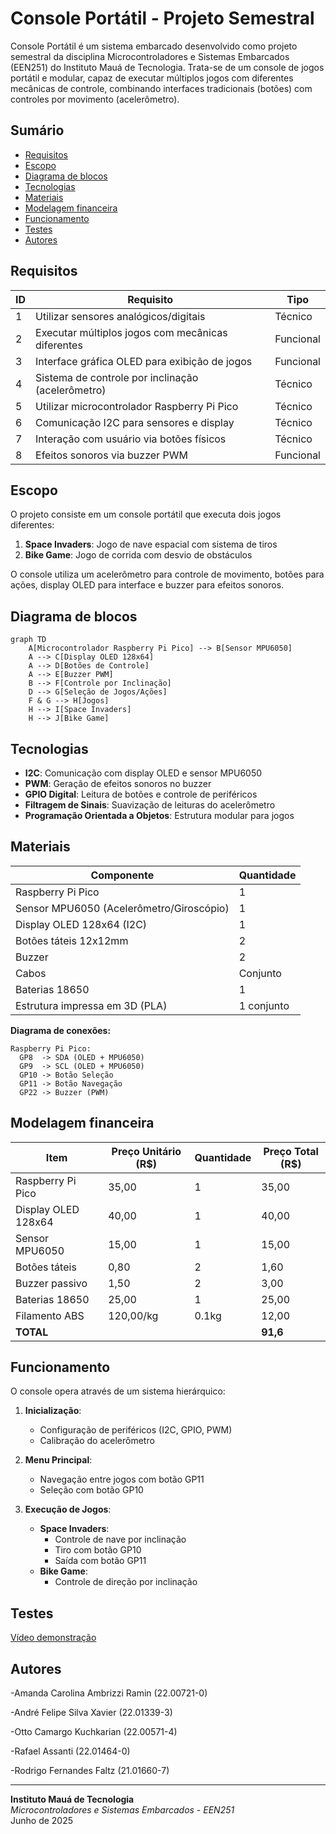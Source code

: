 # Console Portátil - Projeto Semestral  

Console Portátil é um sistema embarcado desenvolvido como projeto semestral da disciplina Microcontroladores e Sistemas Embarcados (EEN251) do Instituto Mauá de Tecnologia. Trata-se de um console de jogos portátil e modular, capaz de executar múltiplos jogos com diferentes mecânicas de controle, combinando interfaces tradicionais (botões) com controles por movimento (acelerômetro).

## Sumário
- [Requisitos](#requisitos)
- [Escopo](#escopo)
- [Diagrama de blocos](#diagrama-de-blocos)
- [Tecnologias](#tecnologias)
- [Materiais](#materiais)
- [Modelagem financeira](#modelagem-financeira)
- [Funcionamento](#funcionamento)
- [Testes](#testes)
- [Autores](#autores)

## Requisitos
| ID | Requisito | Tipo |
|----|-----------|------|
| 1  | Utilizar sensores analógicos/digitais | Técnico |
| 2  | Executar múltiplos jogos com mecânicas diferentes | Funcional |
| 3  | Interface gráfica OLED para exibição de jogos | Funcional |
| 4  | Sistema de controle por inclinação (acelerômetro) | Técnico |
| 5  | Utilizar microcontrolador Raspberry Pi Pico | Técnico |
| 6  | Comunicação I2C para sensores e display | Técnico |
| 7  | Interação com usuário via botões físicos | Técnico |
| 8  | Efeitos sonoros via buzzer PWM | Funcional |

## Escopo
O projeto consiste em um console portátil que executa dois jogos diferentes:  
1. **Space Invaders**: Jogo de nave espacial com sistema de tiros  
2. **Bike Game**: Jogo de corrida com desvio de obstáculos  

O console utiliza um acelerômetro para controle de movimento, botões para ações, display OLED para interface e buzzer para efeitos sonoros.

## Diagrama de blocos
```mermaid
graph TD
    A[Microcontrolador Raspberry Pi Pico] --> B[Sensor MPU6050]
    A --> C[Display OLED 128x64]
    A --> D[Botões de Controle]
    A --> E[Buzzer PWM]
    B --> F[Controle por Inclinação]
    D --> G[Seleção de Jogos/Ações]
    F & G --> H[Jogos]
    H --> I[Space Invaders]
    H --> J[Bike Game]
```

## Tecnologias
- **I2C**: Comunicação com display OLED e sensor MPU6050
- **PWM**: Geração de efeitos sonoros no buzzer
- **GPIO Digital**: Leitura de botões e controle de periféricos
- **Filtragem de Sinais**: Suavização de leituras do acelerômetro
- **Programação Orientada a Objetos**: Estrutura modular para jogos

## Materiais
| Componente | Quantidade |
|------------|------------|
| Raspberry Pi Pico | 1 |
| Sensor MPU6050 (Acelerômetro/Giroscópio) | 1 |
| Display OLED 128x64 (I2C) | 1 |
| Botões táteis 12x12mm | 2 |
| Buzzer | 2 |
| Cabos | Conjunto |
| Baterias 18650 | 1 |
| Estrutura impressa em 3D (PLA) | 1 conjunto |

**Diagrama de conexões:**
```
Raspberry Pi Pico:
  GP8  -> SDA (OLED + MPU6050)
  GP9  -> SCL (OLED + MPU6050)
  GP10 -> Botão Seleção
  GP11 -> Botão Navegação
  GP22 -> Buzzer (PWM)
```

## Modelagem financeira

| Item | Preço Unitário (R$) | Quantidade | Preço Total (R$) |
|------|---------------------|------------|------------------|
| Raspberry Pi Pico | 35,00 | 1 | 35,00 |
| Display OLED 128x64 | 40,00 | 1 | 40,00 |
| Sensor MPU6050 | 15,00 | 1 | 15,00 |
| Botões táteis | 0,80 | 2 | 1,60 |
| Buzzer passivo | 1,50 | 2 | 3,00 |
| Baterias 18650 | 25,00 | 1 | 25,00 |
| Filamento ABS | 120,00/kg | 0.1kg | 12,00 |
| **TOTAL** | | | **91,6** |

## Funcionamento
O console opera através de um sistema hierárquico:

1. **Inicialização**: 
   - Configuração de periféricos (I2C, GPIO, PWM)
   - Calibração do acelerômetro
   
2. **Menu Principal**:
   - Navegação entre jogos com botão GP11
   - Seleção com botão GP10
   
3. **Execução de Jogos**:
   - **Space Invaders**:
     - Controle de nave por inclinação
     - Tiro com botão GP10
     - Saída com botão GP11
   - **Bike Game**:
     - Controle de direção por inclinação

## Testes

[Vídeo demonstração](https://example.com/console-demo.mp4)

## Autores
  -Amanda Carolina Ambrizzi Ramin (22.00721-0)
  
  -André Felipe Silva Xavier (22.01339-3) 
  
  -Otto Camargo Kuchkarian (22.00571-4) 
  
  -Rafael Assanti (22.01464-0) 
  
  -Rodrigo Fernandes Faltz (21.01660-7) 

---

**Instituto Mauá de Tecnologia**  
*Microcontroladores e Sistemas Embarcados - EEN251*  
Junho de 2025
